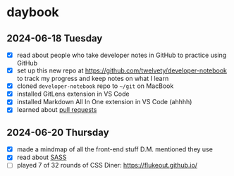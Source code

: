 # daybook

## 2024-06-18 Tuesday 
- [x] read about people who take developer notes in GitHub to practice using GitHub
- [x] set up this new repo at https://github.com/twelvety/developer-notebook to track my progress and keep notes on what I learn
- [x] cloned `developer-notebook` repo to `~/git` on MacBook
- [x] installed GitLens extension in VS Code
- [x] installed Markdown All In One extension in VS Code (ahhhh)
- [x] learned about [pull requests](<pull request.md>)

## 2024-06-20 Thursday
- [x] made a mindmap of all the front-end stuff D.M. mentioned they use
- [x] read about [SASS](SASS.md)
- [ ] played 7 of 32 rounds of CSS Diner: https://flukeout.github.io/